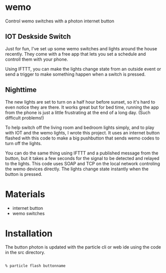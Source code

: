 # wemo

Control wemo switches with a photon internet button

## IOT Deskside Switch

Just for fun, I've set up some wemo switches and lights around the house
recently.  They come with a free app that lets you set a schedule and
controll them with your phone.  

Using IFTTT, you can make the lights change state from an outside event
or send a trigger to make something happen when a switch is pressed.

## Nighttime

The new lights are set to turn on a half hour before sunset, so it's hard
to even notice they are there.  It works great but for bed time, running the
app from the phone is just a little frustrating at the end of a long day.
(Such difficult problems!)

To help switch off the living room and bedroom lights simply, and to play
with IOT and the wemo lights, I wrote this project.  It uses an internet
button flashed with this code to make a big pushbutton that sends wemo
codes to turn off the lights.

You can do the same thing using IFTTT and a published message from the
button, but it takes a few seconds for the signal to be detected and relayed
to the lights.  This code uses SOAP and TCP on the local network controling
the wemo devices directly.  The lights change state instantly when the
button is pressed.

# Materials
  * internet button
  * wemo switches

# Installation
The button photon is updated with the particle cli or web ide using the code in the src directory.

```

% particle flash buttonname

```

